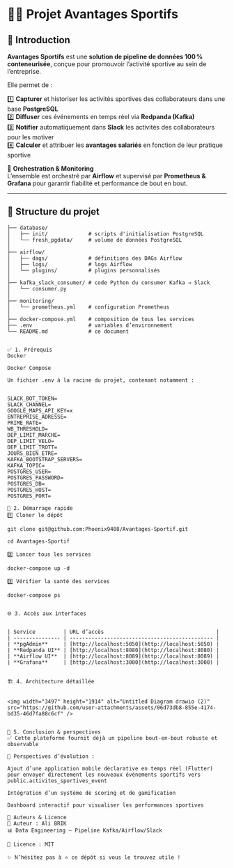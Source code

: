 # 🏃‍♂️ Projet **Avantages Sportifs**

## 🎯 Introduction

**Avantages Sportifs** est une **solution de pipeline de données 100 % conteneurisée**, conçue pour promouvoir l’activité sportive au sein de l’entreprise.  

Elle permet de :  

1️⃣ **Capturer** et historiser les activités sportives des collaborateurs dans une base **PostgreSQL**  
2️⃣ **Diffuser** ces événements en temps réel via **Redpanda (Kafka)**  
3️⃣ **Notifier** automatiquement dans **Slack** les activités des collaborateurs pour les motiver  
4️⃣ **Calculer** et attribuer les **avantages salariés** en fonction de leur pratique sportive  

📌 **Orchestration & Monitoring**  
L’ensemble est orchestré par **Airflow** et supervisé par **Prometheus & Grafana** pour garantir fiabilité et performance de bout en bout.  

---

## 📁 Structure du projet

```text
├── database/
│   ├── init/             # scripts d'initialisation PostgreSQL
│   └── fresh_pgdata/     # volume de données PostgreSQL
│
├── airflow/
│   ├── dags/             # définitions des DAGs Airflow
│   ├── logs/             # logs Airflow
│   └── plugins/          # plugins personnalisés
│
├── kafka_slack_consumer/ # code Python du consumer Kafka → Slack
│   └── consumer.py
│
├── monitoring/
│   └── prometheus.yml    # configuration Prometheus
│
├── docker-compose.yml    # composition de tous les services
├── .env                  # variables d’environnement
└── README.md             # ce document


✅ 1. Prérequis
Docker

Docker Compose

Un fichier .env à la racine du projet, contenant notamment :


SLACK_BOT_TOKEN=
SLACK_CHANNEL=
GOOGLE_MAPS_API_KEY=x
ENTREPRISE_ADRESSE=
PRIME_RATE=
WB_THRESHOLD=
DEP_LIMIT_MARCHE=
DEP_LIMIT_VELO=
DEP_LIMIT_TROTT=
JOURS_BIEN_ETRE=
KAFKA_BOOTSTRAP_SERVERS=
KAFKA_TOPIC=
POSTGRES_USER=
POSTGRES_PASSWORD=
POSTGRES_DB=
POSTGRES_HOST=
POSTGRES_PORT=

🚀 2. Démarrage rapide
1️⃣ Cloner le dépôt

git clone git@github.com:Phoenix9408/Avantages-Sportif.git

cd Avantages-Sportif

2️⃣ Lancer tous les services

docker-compose up -d

3️⃣ Vérifier la santé des services

docker-compose ps


🌐 3. Accès aux interfaces


| Service         | URL d’accès                                    |
| --------------- | ---------------------------------------------- |
| **pgAdmin**     | [http://localhost:5050](http://localhost:5050) |
| **Redpanda UI** | [http://localhost:8080](http://localhost:8080) |
| **Airflow UI**  | [http://localhost:8089](http://localhost:8089) |
| **Grafana**     | [http://localhost:3000](http://localhost:3000) |


🏗 4. Architecture détaillée


<img width="3497" height="1914" alt="Untitled Diagram drawio (2)" src="https://github.com/user-attachments/assets/06d73db8-855e-4174-bd35-46d7fa88c6cf" />


🔮 5. Conclusion & perspectives
✅ Cette plateforme fournit déjà un pipeline bout-en-bout robuste et observable

🚀 Perspectives d’évolution :

Ajout d’une application mobile déclarative en temps réel (Flutter) pour envoyer directement les nouveaux événements sportifs vers public.activites_sportives_event

Intégration d’un système de scoring et de gamification

Dashboard interactif pour visualiser les performances sportives

🤝 Auteurs & Licence
👤 Auteur : Ali BRIK
📊 Data Engineering – Pipeline Kafka/Airflow/Slack

📜 Licence : MIT

✨ N’hésitez pas à ⭐ ce dépôt si vous le trouvez utile !
